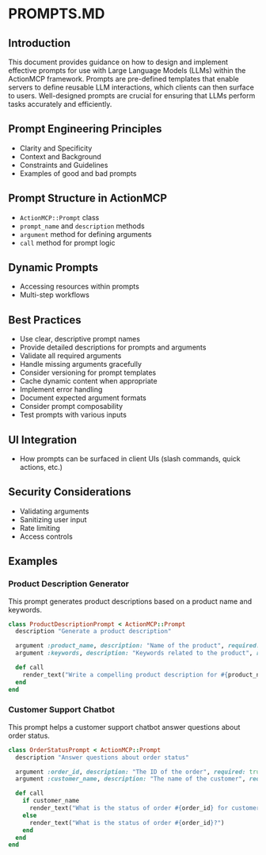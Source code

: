# PROMPTS.MD

## Introduction

This document provides guidance on how to design and implement effective prompts for use with Large Language Models (LLMs) within the ActionMCP framework. Prompts are pre-defined templates that enable servers to define reusable LLM interactions, which clients can then surface to users. Well-designed prompts are crucial for ensuring that LLMs perform tasks accurately and efficiently.

## Prompt Engineering Principles

*   Clarity and Specificity
*   Context and Background
*   Constraints and Guidelines
*   Examples of good and bad prompts

## Prompt Structure in ActionMCP

*   `ActionMCP::Prompt` class
*   `prompt_name` and `description` methods
*   `argument` method for defining arguments
*   `call` method for prompt logic

## Dynamic Prompts

*   Accessing resources within prompts
*   Multi-step workflows

## Best Practices

*   Use clear, descriptive prompt names
*   Provide detailed descriptions for prompts and arguments
*   Validate all required arguments
*   Handle missing arguments gracefully
*   Consider versioning for prompt templates
*   Cache dynamic content when appropriate
*   Implement error handling
*   Document expected argument formats
*   Consider prompt composability
*   Test prompts with various inputs

## UI Integration

*   How prompts can be surfaced in client UIs (slash commands, quick actions, etc.)

## Security Considerations

*   Validating arguments
*   Sanitizing user input
*   Rate limiting
*   Access controls

## Examples

### Product Description Generator

This prompt generates product descriptions based on a product name and keywords.

```ruby
class ProductDescriptionPrompt < ActionMCP::Prompt
  description "Generate a product description"

  argument :product_name, description: "Name of the product", required: true
  argument :keywords, description: "Keywords related to the product", required: true

  def call
    render_text("Write a compelling product description for #{product_name} using the following keywords: #{keywords}")
  end
end
```

### Customer Support Chatbot

This prompt helps a customer support chatbot answer questions about order status.

```ruby
class OrderStatusPrompt < ActionMCP::Prompt
  description "Answer questions about order status"

  argument :order_id, description: "The ID of the order", required: true
  argument :customer_name, description: "The name of the customer", required: false

  def call
    if customer_name
      render_text("What is the status of order #{order_id} for customer #{customer_name}?")
    else
      render_text("What is the status of order #{order_id}?")
    end
  end
end